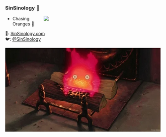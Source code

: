 ### SinSinology 👋

<img align='right' src="https://github-readme-stats.vercel.app/api?username=sinsinology&show_icons=true&theme=radical" width="380">


- Chasing Oranges 🍊


📓: [SinSinology.com](https://sinsinology.medium.com/)  
🐦: [@SinSinology](https://twitter.com/SinSinology)

![sinsinology](giphy.webp)

